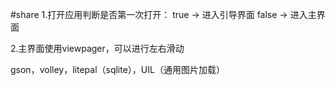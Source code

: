 #share
1.打开应用判断是否第一次打开：
    true -> 进入引导界面
    false -> 进入主界面

2.主界面使用viewpager，可以进行左右滑动

gson，volley，litepal（sqlite），UIL（通用图片加载）
